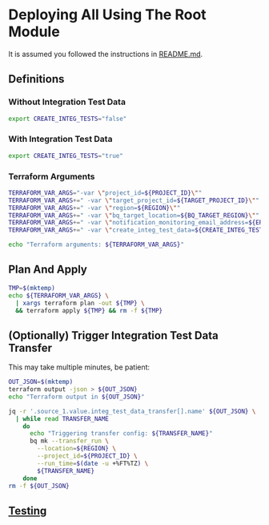 # Deploying All Using The Root Module

It is assumed you followed the instructions in [README.md](./README.md).

## Definitions

### Without Integration Test Data

```bash
export CREATE_INTEG_TESTS="false" 
```

### With Integration Test Data

```bash
export CREATE_INTEG_TESTS="true" 
```

### Terraform Arguments

```bash
TERRAFORM_VAR_ARGS="-var \"project_id=${PROJECT_ID}\""
TERRAFORM_VAR_ARGS+=" -var \"target_project_id=${TARGET_PROJECT_ID}\""
TERRAFORM_VAR_ARGS+=" -var \"region=${REGION}\""
TERRAFORM_VAR_ARGS+=" -var \"bq_target_location=${BQ_TARGET_REGION}\""
TERRAFORM_VAR_ARGS+=" -var \"notification_monitoring_email_address=${ERROR_NOTIFICATION_EMAIL_ADDRESS}\""
TERRAFORM_VAR_ARGS+=" -var \"create_integ_test_data=${CREATE_INTEG_TESTS}\""

echo "Terraform arguments: ${TERRAFORM_VAR_ARGS}"
```

## Plan And Apply

```bash
TMP=$(mktemp)
echo ${TERRAFORM_VAR_ARGS} \
  | xargs terraform plan -out ${TMP} \
  && terraform apply ${TMP} && rm -f ${TMP}
```

## (Optionally) Trigger Integration Test Data Transfer

This may take multiple minutes, be patient:
```bash
OUT_JSON=$(mktemp)
terraform output -json > ${OUT_JSON}
echo "Terraform output in ${OUT_JSON}"

jq -r '.source_1.value.integ_test_data_transfer[].name' ${OUT_JSON} \
  | while read TRANSFER_NAME
    do
      echo "Triggering transfer config: ${TRANSFER_NAME}"
      bq mk --transfer_run \
        --location=${REGION} \
        --project_id=${PROJECT_ID} \
        --run_time=$(date -u +%FT%TZ) \
        ${TRANSFER_NAME}
    done
rm -f ${OUT_JSON}
```

## [Testing](./TESTING.md)
